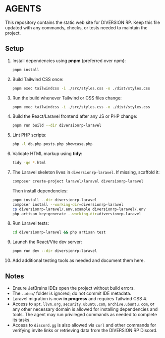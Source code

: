 # AGENTS

This repository contains the static web site for DIVERSION RP. Keep this file updated with any commands, checks, or tests needed to maintain the project.

## Setup
1. Install dependencies using **pnpm** (preferred over npm):
   ```bash
   pnpm install
   ```
2. Build Tailwind CSS once:
   ```bash
   pnpm exec tailwindcss -i ./src/styles.css -o ./dist/styles.css
   ```
3. Run the build whenever Tailwind or CSS files change:
   ```bash
   pnpm exec tailwindcss -i ./src/styles.css -o ./dist/styles.css
   ```
4. Build the React/Laravel frontend after any JS or PHP change:
   ```bash
   pnpm run build --dir diversionrp-laravel
   ```
5. Lint PHP scripts:
   ```bash
   php -l db.php posts.php showcase.php
   ```
6. Validate HTML markup using **tidy**:
   ```bash
   tidy -qe *.html
   ```
7. The Laravel skeleton lives in `diversionrp-laravel`. If missing, scaffold it:
   ```bash
   composer create-project laravel/laravel diversionrp-laravel
   ```
   Then install dependencies:
   ```bash
   pnpm install --dir diversionrp-laravel
   composer install --working-dir=diversionrp-laravel
   cp diversionrp-laravel/.env.example diversionrp-laravel/.env
   php artisan key:generate --working-dir=diversionrp-laravel
   ```
8. Run Laravel tests:
   ```bash
   cd diversionrp-laravel && php artisan test
   ```
9. Launch the React/Vite dev server:
   ```bash
   pnpm run dev --dir diversionrp-laravel
   ```
10. Add additional testing tools as needed and document them here.

## Notes
- Ensure JetBrains IDEs open the project without build errors.
- The `.idea/` folder is ignored; do not commit IDE metadata.
- Laravel migration is now **in progress** and requires Tailwind CSS 4.
- Access to `apt.llvm.org`, `security.ubuntu.com`, `archive.ubuntu.com`, or any
  other necessary domain is allowed for installing dependencies and tools. The
  agent may run privileged commands as needed to complete its tasks.
- Access to `discord.gg` is also allowed via `curl` and other commands for
  verifying invite links or retrieving data from the DIVERSION RP Discord.
